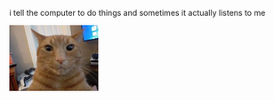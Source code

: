 i tell the computer to do things and sometimes it actually listens to me
<!--START_SECTION:update_image-->
<img src=https://raw.githubusercontent.com/sneakykestrel/sneakykestrel/main/.github/images/smug.png height="" width="" align=left alt=kitty />
<!--END_SECTION:update_image-->

